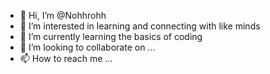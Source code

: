 - 👋 Hi, I’m @Nohhrohh
- 👀 I’m interested in learning and connecting with like minds
- 🌱 I’m currently learning the basics of coding
- 💞️ I’m looking to collaborate on ...
- 📫 How to reach me ...

<!---
Nohhrohh/Nohhrohh is a ✨ special ✨ repository because its `README.md` (this file) appears on your GitHub profile.
You can click the Preview link to take a look at your changes.
--->
